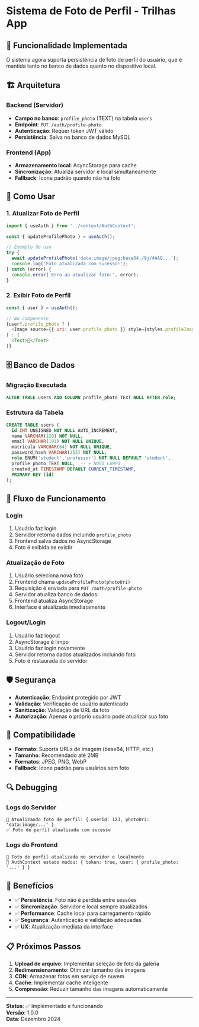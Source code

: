 # Sistema de Foto de Perfil - Trilhas App

## 📸 Funcionalidade Implementada

O sistema agora suporta persistência de foto de perfil do usuário, que é mantida tanto no banco de dados quanto no dispositivo local.

## 🏗️ Arquitetura

### Backend (Servidor)
- **Campo no banco**: `profile_photo` (TEXT) na tabela `users`
- **Endpoint**: `PUT /auth/profile-photo`
- **Autenticação**: Requer token JWT válido
- **Persistência**: Salva no banco de dados MySQL

### Frontend (App)
- **Armazenamento local**: AsyncStorage para cache
- **Sincronização**: Atualiza servidor e local simultaneamente
- **Fallback**: Ícone padrão quando não há foto

## 🔧 Como Usar

### 1. Atualizar Foto de Perfil
```javascript
import { useAuth } from '../context/AuthContext';

const { updateProfilePhoto } = useAuth();

// Exemplo de uso
try {
  await updateProfilePhoto('data:image/jpeg;base64,/9j/4AAQ...');
  console.log('Foto atualizada com sucesso!');
} catch (error) {
  console.error('Erro ao atualizar foto:', error);
}
```

### 2. Exibir Foto de Perfil
```javascript
const { user } = useAuth();

// No componente
{user?.profile_photo ? (
  <Image source={{ uri: user.profile_photo }} style={styles.profileImage} />
) : (
  <Text>👤</Text>
)}
```

## 🗄️ Banco de Dados

### Migração Executada
```sql
ALTER TABLE users ADD COLUMN profile_photo TEXT NULL AFTER role;
```

### Estrutura da Tabela
```sql
CREATE TABLE users (
  id INT UNSIGNED NOT NULL AUTO_INCREMENT,
  name VARCHAR(120) NOT NULL,
  email VARCHAR(191) NOT NULL UNIQUE,
  matricula VARCHAR(64) NOT NULL UNIQUE,
  password_hash VARCHAR(255) NOT NULL,
  role ENUM('student','professor') NOT NULL DEFAULT 'student',
  profile_photo TEXT NULL,  -- ← NOVO CAMPO
  created_at TIMESTAMP DEFAULT CURRENT_TIMESTAMP,
  PRIMARY KEY (id)
);
```

## 🔄 Fluxo de Funcionamento

### Login
1. Usuário faz login
2. Servidor retorna dados incluindo `profile_photo`
3. Frontend salva dados no AsyncStorage
4. Foto é exibida se existir

### Atualização de Foto
1. Usuário seleciona nova foto
2. Frontend chama `updateProfilePhoto(photoUri)`
3. Requisição é enviada para `PUT /auth/profile-photo`
4. Servidor atualiza banco de dados
5. Frontend atualiza AsyncStorage
6. Interface é atualizada imediatamente

### Logout/Login
1. Usuário faz logout
2. AsyncStorage é limpo
3. Usuário faz login novamente
4. Servidor retorna dados atualizados incluindo foto
5. Foto é restaurada do servidor

## 🛡️ Segurança

- **Autenticação**: Endpoint protegido por JWT
- **Validação**: Verificação de usuário autenticado
- **Sanitização**: Validação de URL da foto
- **Autorização**: Apenas o próprio usuário pode atualizar sua foto

## 📱 Compatibilidade

- **Formato**: Suporta URLs de imagem (base64, HTTP, etc.)
- **Tamanho**: Recomendado até 2MB
- **Formatos**: JPEG, PNG, WebP
- **Fallback**: Ícone padrão para usuários sem foto

## 🔍 Debugging

### Logs do Servidor
```
📸 Atualizando foto de perfil: { userId: 123, photoUri: 'data:image/...' }
✅ Foto de perfil atualizada com sucesso
```

### Logs do Frontend
```
📸 Foto de perfil atualizada no servidor e localmente
🔄 AuthContext estado mudou: { token: true, user: { profile_photo: '...' } }
```

## 🚀 Benefícios

- ✅ **Persistência**: Foto não é perdida entre sessões
- ✅ **Sincronização**: Servidor e local sempre atualizados
- ✅ **Performance**: Cache local para carregamento rápido
- ✅ **Segurança**: Autenticação e validação adequadas
- ✅ **UX**: Atualização imediata da interface

## 📋 Próximos Passos

1. **Upload de arquivo**: Implementar seleção de foto da galeria
2. **Redimensionamento**: Otimizar tamanho das imagens
3. **CDN**: Armazenar fotos em serviço de nuvem
4. **Cache**: Implementar cache inteligente
5. **Compressão**: Reduzir tamanho das imagens automaticamente

---

**Status**: ✅ Implementado e funcionando  
**Versão**: 1.0.0  
**Data**: Dezembro 2024
